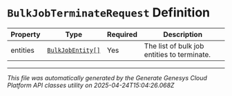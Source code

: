 # `BulkJobTerminateRequest` Definition

| Property | Type | Required | Description |
|----------|------|----------|-------------|
| entities | [`BulkJobEntity[]`](bulkjobentity-definition.md) | Yes | The list of bulk job entities to terminate. |

---

*This file was automatically generated by the Generate Genesys Cloud Platform API classes utility on 2025-04-24T15:04:26.068Z*